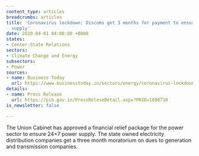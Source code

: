 ```yaml
---
content_type: articles
breadcrumbs: articles
title: 'Coronavirus lockdown: Discoms get 3 months for payment to ensure 24x7 power
  supply'
date: 2020-04-01 04:00:00 +0000
states:
- Center-State Relations
sectors:
- Climate Change and Energy
subsectors:
- Power
sources:
- name: Business Today
  url: https://www.businesstoday.in/sectors/energy/coronavirus-lockdown-discoms-get-3-months-for-payment-to-ensure-24x7-power-supply/story/399490.html
details:
- name: Press Release
  url: https://pib.gov.in/PressReleseDetail.aspx?PRID=1608718
is_newsletter: false

---
```

The Union Cabinet has approved a financial relief package for the power sector to ensure 24×7 power supply. The state owned electricity distribution companies get a three month moratorium on dues to generation and transmission companies.
